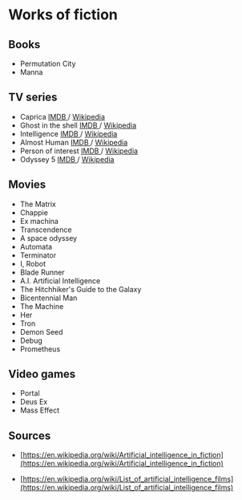 # <a id="h.1mgbjii81qd" name="h.1mgbjii81qd"></a>Works of fiction

## <a id="h.9pryh45wgxfl" name="h.9pryh45wgxfl"></a>Books

- Permutation City
- Manna

## <a id="h.rqjk307x0qut" name="h.rqjk307x0qut"></a>TV series

- Caprica [IMDB ](http://www.imdb.com/title/tt0799862/)/ [Wikipedia](https://en.wikipedia.org/wiki/Caprica_(TV_series))
- Ghost in the shell [IMDB ](https://en.wikipedia.org/wiki/Ghost_in_the_Shell)/ [Wikipedia](https://en.wikipedia.org/wiki/Ghost_in_the_Shell)
- Intelligence [IMDB ](http://www.imdb.com/title/tt2693776/)/ [Wikipedia](https://en.wikipedia.org/wiki/Intelligence_(U.S._TV_series))
- Almost Human [IMDB ](http://www.imdb.com/title/tt2654580/)/ [Wikipedia](https://en.wikipedia.org/wiki/Almost_Human_(TV_series))
- Person of interest [IMDB ](http://www.imdb.com/title/tt1839578/)/ [Wikipedia](https://en.wikipedia.org/wiki/Person_of_Interest_(TV_series))
- Odyssey 5 [IMDB ](http://www.imdb.com/title/tt0318236)/ [Wikipedia](https://en.wikipedia.org/wiki/Odyssey_5)

## <a id="h.bo86nln2gxji" name="h.bo86nln2gxji"></a>Movies

- The Matrix
- Chappie
- Ex machina
- Transcendence
- A space odyssey
- Automata
- Terminator
- I, Robot
- Blade Runner
- A.I. Artificial Intelligence
- The Hitchhiker's Guide to the Galaxy
- Bicentennial Man
- The Machine
- Her
- Tron
- Demon Seed
- Debug
- Prometheus

## <a id="h.es2r9r20usqi" name="h.es2r9r20usqi"></a>Video games

- Portal
- Deus Ex
- Mass Effect

## <a id="h.4fjz9udo94qd" name="h.4fjz9udo94qd"></a>Sources

- [https://en.wikipedia.org/wiki/Artificial_intelligence_in_fiction](https://en.wikipedia.org/wiki/Artificial_intelligence_in_fiction)

- [https://en.wikipedia.org/wiki/List_of_artificial_intelligence_films](https://en.wikipedia.org/wiki/List_of_artificial_intelligence_films)